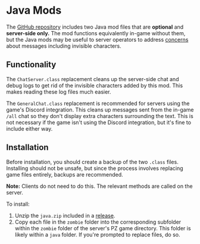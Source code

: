 # Java Mods

The [GitHub repository](https://github.com/omarkmu/pz-omichat) includes two Java mod files that are **optional** and **server-side only.**
The mod functions equivalently in-game without them, but the Java mods may be useful to server operators to address [concerns](https://github.com/omarkmu/pz-omichat/issues/9) about messages including invisible characters.

## Functionality

The `ChatServer.class` replacement cleans up the server-side chat and debug logs to get rid of the invisible characters added by this mod. This makes reading these log files much easier.

The `GeneralChat.class` replacement is recommended for servers using the game's Discord integration. This cleans up messages sent from the in-game `/all` chat so they don't display extra characters surrounding the text. This is not necessary if the game isn't using the Discord integration, but it's fine to include either way.

## Installation

Before installation, you should create a backup of the two `.class` files.
Installing should not be unsafe, but since the process involves replacing game files entirely, backups are recommended.

**Note:** Clients do not need to do this. The relevant methods are called on the server.

To install:
1. Unzip the `java.zip` included in a [release](https://github.com/omarkmu/pz-omichat/releases).
2. Copy each file in the `zombie` folder into the corresponding subfolder within the `zombie` folder of the server's PZ game directory.
This folder is likely within a `java` folder.
If you're prompted to replace files, do so.
